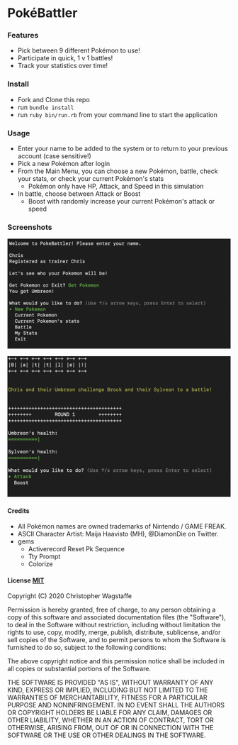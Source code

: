 # PokéBattler

### Features
* Pick between 9 different Pokémon to use!
* Participate in quick, 1 v 1 battles!
* Track your statistics over time!

### Install
* Fork and Clone this repo
* run ```bundle install```
* run ```ruby bin/run.rb``` from your command line to start the application

### Usage
* Enter your name to be added to the system or to return to your previous account (case sensitive!)
* Pick a new Pokémon after login 
* From the Main Menu, you can choose a new Pokémon, battle, check your stats, or check your current Pokémon's stats
  * Pokémon only have HP, Attack, and Speed in this simulation
* In battle, choose between Attack or Boost
  * Boost with randomly increase your current Pokémon's attack or speed

### Screenshots
![](images/main_menu.png)

![](images/battle.png)

#### Credits
* All Pokémon names are owned trademarks of Nintendo / GAME FREAK.
* ASCII Character Artist: Maija Haavisto (MH), @DiamonDie on Twitter.
* gems
  * Activerecord Reset Pk Sequence
  * Tty Prompt
  * Colorize

#### License [MIT](https://en.wikipedia.org/wiki/MIT_License)

Copyright (C) 2020 Christopher Wagstaffe

Permission is hereby granted, free of charge, to any person obtaining a copy
of this software and associated documentation files (the "Software"), to deal
in the Software without restriction, including without limitation the rights
to use, copy, modify, merge, publish, distribute, sublicense, and/or sell
copies of the Software, and to permit persons to whom the Software is
furnished to do so, subject to the following conditions:

The above copyright notice and this permission notice shall be included in all
copies or substantial portions of the Software.

THE SOFTWARE IS PROVIDED "AS IS", WITHOUT WARRANTY OF ANY KIND, EXPRESS OR
IMPLIED, INCLUDING BUT NOT LIMITED TO THE WARRANTIES OF MERCHANTABILITY,
FITNESS FOR A PARTICULAR PURPOSE AND NONINFRINGEMENT. IN NO EVENT SHALL THE
AUTHORS OR COPYRIGHT HOLDERS BE LIABLE FOR ANY CLAIM, DAMAGES OR OTHER
LIABILITY, WHETHER IN AN ACTION OF CONTRACT, TORT OR OTHERWISE, ARISING FROM,
OUT OF OR IN CONNECTION WITH THE SOFTWARE OR THE USE OR OTHER DEALINGS IN THE
SOFTWARE.
